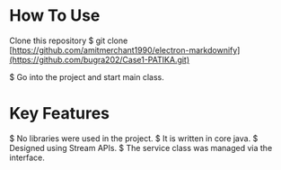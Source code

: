 # How To Use

Clone this repository
$ git clone [https://github.com/amitmerchant1990/electron-markdownify](https://github.com/bugra202/Case1-PATIKA.git)

$ Go into the project and start main class.

# Key Features

$ No libraries were used in the project.
$ It is written in core java.
$ Designed using Stream APIs.
$ The service class was managed via the interface.
